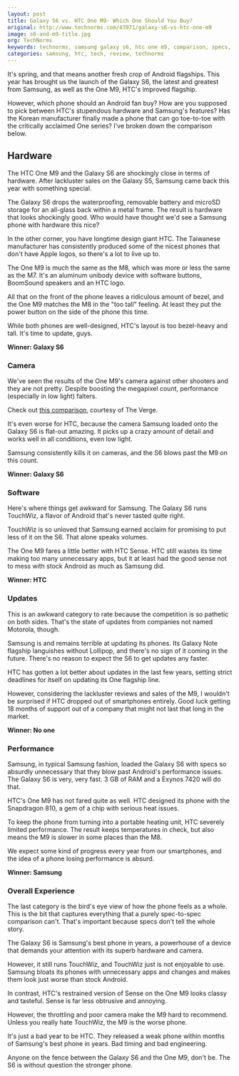 ```yaml
---
layout: post
title: Galaxy S6 vs. HTC One M9- Which One Should You Buy?
original: http://www.technorms.com/43971/galaxy-s6-vs-htc-one-m9
image: s6-and-m9-title.jpg
org: TechNorms
keywords: technorms, samsung galaxy s6, htc one m9, comparison, specs, price, release date, features
categories: samsung, htc, tech, review, technorms
---
```


It's spring, and that means another fresh crop of Android flagships. This year has brought us the launch of the Galaxy S6, the latest and greatest from Samsung, as well as the One M9, HTC's improved flagship. 

<!--break-->

However, which phone should an Android fan buy? How are you supposed to pick between HTC's stupendous hardware and Samsung's features? Has the Korean manufacturer finally made a phone that can go toe-to-toe with the critically acclaimed One series? I've broken down the comparison below. 

## Hardware

The HTC One M9 and the Galaxy S6 are shockingly close in terms of hardware. After lackluster sales on the Galaxy S5, Samsung came back this year with something special. 

The Galaxy S6 drops the waterproofing, removable battery and microSD storage for an all-glass back within a metal frame. The result is hardware that looks shockingly good. Who would have thought we'd see a Samsung phone with hardware this nice?

In the other corner, you have longtime design giant HTC. The Taiwanese manufacturer has consistently produced some of the nicest phones that don't have Apple logos, so there's a lot to live up to. 

The One M9 is much the same as the M8, which was more or less the same as the M7. It's an aluminum unibody device with software buttons, BoomSound speakers and an HTC logo. 

All that on the front of the phone leaves a ridiculous amount of bezel, and the One M9 matches the M8 in the "too tall" feeling. At least they put the power button on the side of the phone this time. 

While both phones are well-designed, HTC's layout is too bezel-heavy and tall. It's time to update, guys. 

**Winner: Galaxy S6**

### Camera

We've seen the results of the One M9's camera against other shooters and they are not pretty. Despite boosting the megapixel count, performance (especially in low light) falters. 

Check out [this comparison](http://www.theverge.com/2015/3/22/8272727/htc-one-m9-review), courtesy of The Verge. 

It's even worse for HTC, because the camera Samsung loaded onto the Galaxy S6 is flat-out amazing. It picks up a crazy amount of detail and works well in all conditions, even low light. 

Samsung consistently kills it on cameras, and the S6 blows past the M9 on this count. 

**Winner: Galaxy S6**

### Software

Here's where things get awkward for Samsung. The Galaxy S6 runs TouchWiz, a flavor of Android that's never tasted quite right. 

TouchWiz is so unloved that Samsung earned acclaim for promising to put less of it on the S6. That alone speaks volumes. 

The One M9 fares a little better with HTC Sense. HTC still wastes its time making too many unnecessary apps, but it at least had the good sense not to mess with stock Android as much as Samsung did. 

**Winner: HTC**

### Updates

This is an awkward category to rate because the competition is so pathetic on both sides. That's the state of updates from companies not named Motorola, though. 

Samsung is and remains terrible at updating its phones. Its Galaxy Note flagship languishes without Lollipop, and there's no sign of it coming in the future. There's no reason to expect the S6 to get updates any faster.

HTC has gotten a lot better about updates in the last few years, setting strict deadlines for itself on updating its One flagship line. 

However, considering the lackluster reviews and sales of the M9, I wouldn't be surprised if HTC dropped out of smartphones entirely. Good luck getting 18 months of support out of a company that might not last that long in the market. 

**Winner: No one**

### Performance

Samsung, in typical Samsung fashion, loaded the Galaxy S6 with specs so absurdly unnecessary that they blow past Android's performance issues. The Galaxy S6 is very, very fast. 3 GB of RAM and a Exynos 7420 will do that. 

HTC's One M9 has not fared quite as well. HTC designed its phone with the Snapdragon 810, a gem of a chip with serious heat issues. 

To keep the phone from turning into a portable heating unit, HTC severely limited performance. The result keeps temperatures in check, but also means the M9 is slower in some places than the M8. 

We expect some kind of progress every year from our smartphones, and the idea of a phone losing performance is absurd. 

**Winner: Samsung**

### Overall Experience

The last category is the bird's eye view of how the phone feels as a whole. This is the bit that captures everything that a purely spec-to-spec comparison can't. That's important because specs don't tell the whole story. 

The Galaxy S6 is Samsung's best phone in years, a powerhouse of a device that demands your attention with its superb hardware and camera. 

However, it still runs TouchWiz, and TouchWiz just is not enjoyable to use. Samsung bloats its phones with unnecessary apps and changes and makes them look just worse than stock Android. 

In contrast, HTC's restrained version of Sense on the One M9 looks classy and tasteful. Sense is far less obtrusive and annoying.

However, the throttling and poor camera make the M9 hard to recommend. Unless you really hate TouchWiz, the M9 is the worse phone. 

It's just a bad year to be HTC. They released a weak phone within months of Samsung's best phone in years. Bad timing and bad engineering. 

Anyone on the fence between the Galaxy S6 and the One M9, don't be. The S6 is without question the stronger phone. 